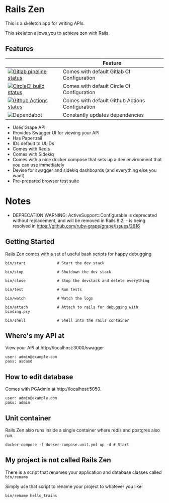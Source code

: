 # Rails Zen

This is a skeleton app for writing APIs.

This skeleton allows you to achieve zen with Rails.

## Features

|   | Feature           |
|---|-------------------|
| [![Gitlab pipeline status](https://gitlab.com/astrobunny/rails-zen/badges/master/pipeline.svg)](https://gitlab.com/astrobunny/rails-zen/pipelines)  | Comes with default Gitlab CI Configuration  |
| [![CircleCI build status](https://img.shields.io/circleci/project/github/davidsiaw/rails-zen/master.svg?label=circleci)](https://circleci.com/gh/davidsiaw/rails-zen/tree/master)  | Comes with default Circle CI Configuration   |
| [![Github Actions status](https://github.com/davidsiaw/rails-zen/workflows/test/badge.svg)](https://github.com/davidsiaw/rails-zen/actions)  | Comes with default Github Actions Configuration   |
| ![Dependabot](https://img.shields.io/badge/dependabot-active-brightgreen.svg)  | Constantly updates dependencies  |

- Uses Grape API
- Provides Swagger UI for viewing your API
- Has Papertrail
- IDs default to ULIDs
- Comes with Redis
- Comes with Sidekiq
- Comes with a nice docker compose that sets up a dev environment that you can use immediately
- Devise for swagger and sidekiq dashboards (and everything else you want)
- Pre-prepared browser test suite

# Notes

- DEPRECATION WARNING: ActiveSupport::Configurable is deprecated without replacement, and will be removed in Rails 8.2. - is being resolved in https://github.com/ruby-grape/grape/issues/2616

## Getting Started

Rails Zen comes with a set of useful bash scripts for happy debugging

```
bin/start              # Start the dev stack
```

```
bin/stop               # Shutdown the dev stack
```

```
bin/close              # Stop the devstack and delete everything
```

```
bin/test               # Run tests
```

```
bin/watch              # Watch the logs
```

```
bin/attach             # Attach to rails for debugging with binding.pry
```

```
bin/shell              # Shell into the rails container
```

## Where's my API at

View your API at http://localhost:3000/swagger

```
user: admin@example.com
pass: asdasd
```

## How to edit database

Comes with PGAdmin at http://localhost:5050.

```
user: admin@example.com
pass: admin
```

## Unit container

Rails Zen also runs inside a single container where redis and postgres also run.

```
docker-compose -f docker-compose.unit.yml up -d # Start
```

## My project is not called Rails Zen

There is a script that renames your application and database classes called `bin/rename`

Simply use that script to rename your project to whatever you like!

```
bin/rename hello_trains
```
